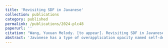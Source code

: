 ```yaml
---
title: 'Revisiting SDF in Javanese'
collection: publications
category: published
permalink: /publications/2024-plc48
paperurl: ''
citation: "Wang, Yuxuan Melody. [to appear]. Revisiting SDF in Javanese. In <i>Penn Working Papers in Linguistics</i> 31.1: Proceedings of PLC 48 (PWPL 31.1). UPenn"
abstract: 'Javanese has a type of overapplication opacity named self-destructive feeding, where an earlier rule feeds a later rule that in turn crucially changes the string such that the earlier rule’s application is no longer justified. Previous analyses proposed for self-destructive feeding included Sympathy and OT with Candidate Chains, both of which were forced to recognise intermediate stages of a derivation. This paper proposes a new theory using underspecification and contextual faithfulness, which not only avoids problems of Sympathy and OT with Candidate Chains, but also applies to other cases of self-destructive feeding.'
---
```


